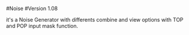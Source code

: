 #Noise
#Version 1.08

it's a Noise Generator with differents combine and view options with TOP and POP input mask function.